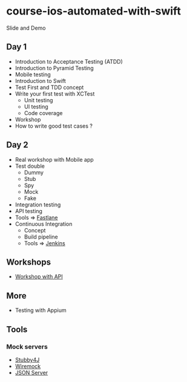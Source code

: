 # course-ios-automated-with-swift
Slide and Demo

## Day 1
* Introduction to Acceptance Testing (ATDD)
* Introduction to Pyramid Testing
* Mobile testing
* Introduction to Swift
* Test First and TDD concept
* Write your first test with XCTest
  * Unit testing
  * UI testing
  * Code coverage
* Workshop
* How to write good test cases ?

## Day 2
* Real workshop with Mobile app
* Test double
  * Dummy
  * Stub
  * Spy
  * Mock
  * Fake
* Integration testing
* API testing
* Tools => [Fastlane](https://fastlane.tools/)
* Continuous Integration
  * Concept
  * Build pipeline
  * Tools => [Jenkins](https://jenkins.io/)
  
  
## Workshops
* [Workshop with API](https://github.com/up1/workshop-starter-tdd-swift)
  
## More
* Testing with Appium

## Tools 

### Mock servers
* [Stubby4J](https://github.com/azagniotov/stubby4j)
* [Wiremock](http://wiremock.org/)
* [JSON Server](https://github.com/typicode/json-server)

